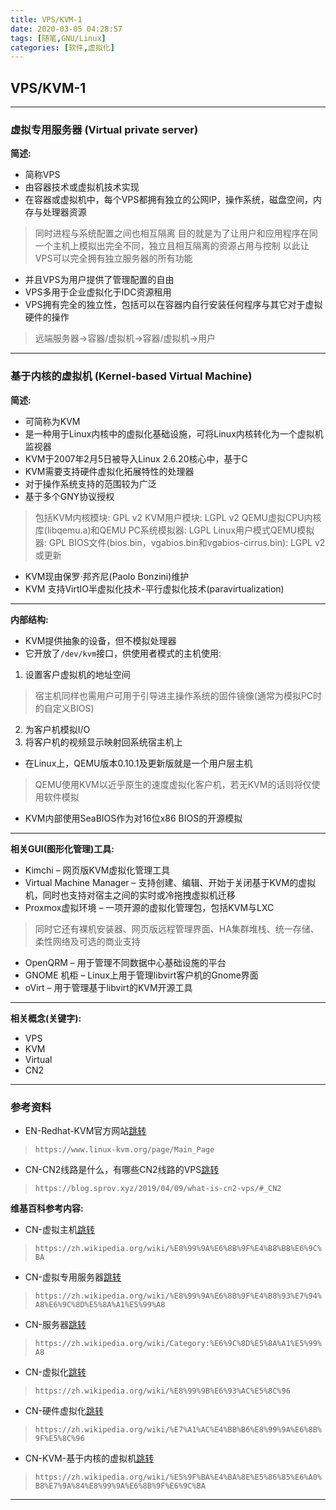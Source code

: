 ```yaml
---
title: VPS/KVM-1
date: 2020-03-05 04:28:57
tags: [随笔,GNU/Linux]
categories: [软件,虚拟化]
---
```


## VPS/KVM-1

---

### 虚拟专用服务器 (Virtual private server)

**简述:**

* 简称VPS
* 由容器技术或虚拟机技术实现
* 在容器或虚拟机中，每个VPS都拥有独立的公网IP，操作系统，磁盘空间，内存与处理器资源
> 同时进程与系统配置之间也相互隔离
> 目的就是为了让用户和应用程序在同一个主机上模拟出完全不同，独立且相互隔离的资源占用与控制
> 以此让VPS可以完全拥有独立服务器的所有功能
* 并且VPS为用户提供了管理配置的自由
* VPS多用于企业虚拟化于IDC资源租用
* VPS拥有完全的独立性，包括可以在容器内自行安装任何程序与其它对于虚拟硬件的操作
> 远端服务器->容器/虚拟机->容器/虚拟机->用户

---

### 基于内核的虚拟机 (Kernel-based Virtual Machine)

**简述:**

* 可简称为KVM
* 是一种用于Linux内核中的虚拟化基础设施，可将Linux内核转化为一个虚拟机监视器
* KVM于2007年2月5日被导入Linux 2.6.20核心中，基于C
* KVM需要支持硬件虚拟化拓展特性的处理器
* 对于操作系统支持的范围较为广泛
* 基于多个GNY协议授权
> 包括KVM内核模块: GPL v2
> KVM用户模块: LGPL v2
> QEMU虚拟CPU内核库(libqemu.a)和QEMU PC系统模拟器: LGPL
> Linux用户模式QEMU模拟器: GPL
> BIOS文件(bios.bin，vgabios.bin和vgabios-cirrus.bin): LGPL v2或更新
* KVM现由保罗·邦齐尼(Paolo Bonzini)维护
* KVM 支持VirtIO半虚拟化技术-平行虚拟化技术(paravirtualization)

---

**内部结构:**

* KVM提供抽象的设备，但不模拟处理器
* 它开放了`/dev/kvm`接口，供使用者模式的主机使用:
1. 设置客户虚拟机的地址空间
> 宿主机同样也需用户可用于引导进主操作系统的固件镜像(通常为模拟PC时的自定义BIOS)
2. 为客户机模拟I/O
3. 将客户机的视频显示映射回系统宿主机上

* 在Linux上，QEMU版本0.10.1及更新版就是一个用户层主机
> QEMU使用KVM以近乎原生的速度虚拟化客户机，若无KVM的话则将仅使用软件模拟
* KVM内部使用SeaBIOS作为对16位x86 BIOS的开源模拟

---

**相关GUI(图形化管理)工具:**

* Kimchi – 网页版KVM虚拟化管理工具
* Virtual Machine Manager – 支持创建、编辑、开始于关闭基于KVM的虚拟机，同时也支持对宿主之间的实时或冷拖拽虚拟机迁移
* Proxmox虚拟环境 – 一项开源的虚拟化管理包，包括KVM与LXC
> 同时它还有裸机安装器、网页版远程管理界面、HA集群堆栈、统一存储、柔性网络及可选的商业支持
* OpenQRM – 用于管理不同数据中心基础设施的平台
* GNOME 机柜 – Linux上用于管理libvirt客户机的Gnome界面
* oVirt – 用于管理基于libvirt的KVM开源工具

---

**相关概念(关键字):**

* VPS
* KVM
* Virtual
* CN2

---

### 参考资料

* EN-Redhat-KVM官方网站[跳转](https://www.linux-kvm.org/page/Main_Page)
> `https://www.linux-kvm.org/page/Main_Page`

* CN-CN2线路是什么，有哪些CN2线路的VPS[跳转](https://blog.sprov.xyz/2019/04/09/what-is-cn2-vps/#_CN2)
> `https://blog.sprov.xyz/2019/04/09/what-is-cn2-vps/#_CN2`

**维基百科参考内容:**

* CN-虚拟主机[跳转](https://zh.wikipedia.org/wiki/%E8%99%9A%E6%8B%9F%E4%B8%BB%E6%9C%BA)
> `https://zh.wikipedia.org/wiki/%E8%99%9A%E6%8B%9F%E4%B8%BB%E6%9C%BA`

* CN-虚拟专用服务器[跳转](https://zh.wikipedia.org/wiki/%E8%99%9A%E6%8B%9F%E4%B8%93%E7%94%A8%E6%9C%8D%E5%8A%A1%E5%99%A8)
> `https://zh.wikipedia.org/wiki/%E8%99%9A%E6%8B%9F%E4%B8%93%E7%94%A8%E6%9C%8D%E5%8A%A1%E5%99%A8`

* CN-服务器[跳转](https://zh.wikipedia.org/wiki/Category:%E6%9C%8D%E5%8A%A1%E5%99%A8)
> `https://zh.wikipedia.org/wiki/Category:%E6%9C%8D%E5%8A%A1%E5%99%A8`

* CN-虚拟化[跳转](https://zh.wikipedia.org/wiki/%E8%99%9B%E6%93%AC%E5%8C%96)
> `https://zh.wikipedia.org/wiki/%E8%99%9B%E6%93%AC%E5%8C%96`

* CN-硬件虚拟化[跳转](https://zh.wikipedia.org/wiki/%E7%A1%AC%E4%BB%B6%E8%99%9A%E6%8B%9F%E5%8C%96)
> `https://zh.wikipedia.org/wiki/%E7%A1%AC%E4%BB%B6%E8%99%9A%E6%8B%9F%E5%8C%96`

* CN-KVM-基于内核的虚拟机[跳转](https://zh.wikipedia.org/wiki/%E5%9F%BA%E4%BA%8E%E5%86%85%E6%A0%B8%E7%9A%84%E8%99%9A%E6%8B%9F%E6%9C%BA)
> `https://zh.wikipedia.org/wiki/%E5%9F%BA%E4%BA%8E%E5%86%85%E6%A0%B8%E7%9A%84%E8%99%9A%E6%8B%9F%E6%9C%BA`

---



